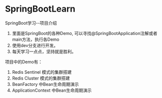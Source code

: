 # SpringBootLearn
SpringBoot学习--项目介绍
1. 里面是SpringBoot的各种Demo, 可以寻找@SpringBootApplication注解或者main方法，执行各Demo
2. 使用dev分支进行开发。
3. 每天学习一点点，坚持就是胜利。

项目中的Demo有：
1. Redis Sentinel 模式的集群搭建
2. Redis Cluster 模式的集群搭建
3. BeanFactory 中Bean生命周期演示
4. ApplicationContext 中Bean生命周期演示
